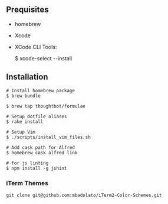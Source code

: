 ## Prequisites

* homebrew
* Xcode
* XCode CLI Tools:

    $ xcode-select --install

## Installation

    # Install homebrew package
    $ brew bundle

    $ brew tap thoughtbot/formulae

    # Setup dotfile aliases
    $ rake install

    # Setup Vim
    $ ./scripts/install_vim_files.sh

    # Add cask path for Alfred
    $ homebrew cask alfred link

    # for js linting
    $ npm install -g jshint

### iTerm Themes

    git clone git@github.com:mbadolato/iTerm2-Color-Schemes.git

